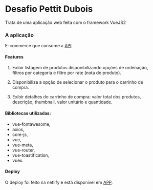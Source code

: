 # Desafio Pettit Dubois

Trata de uma aplicação web feita com o framework VueJS2  

### A aplicação

E-commerce que consome a [API](https://fakestoreapi.com/). 


#### Features

1) Exibir listagem de produtos disponibilizando opções de ordenação, filtros por categoria e filtro por rate (nota do produto).
   
2) Disponibiliza a opção de selecionar o produto para o carrinho de compra.

3) Exibir detalhes do carrinho de compra: valor total dos produtos, descrição, thumbnail, valor unitário e quantidade.

#### Bibliotecas utilizadas: 

-  vue-fontawesome,
-  axios,
-  core-js,
-  vue,
-  vue-meta,
-  vue-router,
-  vue-toastification,
-  vuex.

#### Deploy

O deploy foi feito na netlify e está disponível em [APP](https://petit-dubois.netlify.app/).